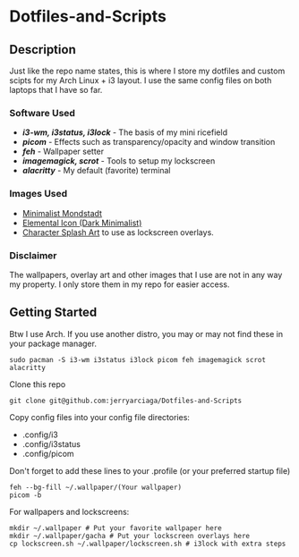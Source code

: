 # Dotfiles-and-Scripts

## Description
Just like the repo name states, this is where I store my dotfiles and custom scipts
for my Arch Linux + i3 layout. I use the same config files on both laptops that I have
so far.

### Software Used
- ***i3-wm, i3status, i3lock*** - The basis of my mini ricefield
- ***picom*** - Effects such as transparency/opacity and window transition
- ***feh*** - Wallpaper setter
- ***imagemagick, scrot*** - Tools to setup my lockscreen
- ***alacritty*** - My default (favorite) terminal

### Images Used
- [Minimalist Mondstadt](https://www.reddit.com/r/wallpaper/comments/pda3hx/3840_x_2160_genshin_impact_minimalism_landscape/)
- [Elemental Icon (Dark Minimalist)](https://www.reddit.com/r/Genshin_Impact/comments/jbextw/i_made_2_wallpapers_of_the_genshin_elements/)
- [Character Splash Art](https://genshin-impact.fandom.com/wiki/Genshin_Impact_Wiki)
to use as lockscreen overlays.

### Disclaimer
The wallpapers, overlay art and other images that I use are not in any way my property.
I only store them in my repo for easier access.

## Getting Started
Btw I use Arch. If you use another distro, you may or may not find these in your
package manager.
```
sudo pacman -S i3-wm i3status i3lock picom feh imagemagick scrot alacritty
```
Clone this repo
```
git clone git@github.com:jerryarciaga/Dotfiles-and-Scripts
```
Copy config files into your config file directories:
- .config/i3
- .config/i3status
- .config/picom

Don't forget to add these lines to your .profile (or your preferred startup file)
```
feh --bg-fill ~/.wallpaper/(Your wallpaper)
picom -b
```

For wallpapers and lockscreens:
```
mkdir ~/.wallpaper # Put your favorite wallpaper here
mkdir ~/.wallpaper/gacha # Put your lockscreen overlays here
cp lockscreen.sh ~/.wallpaper/lockscreen.sh # i3lock with extra steps
```
